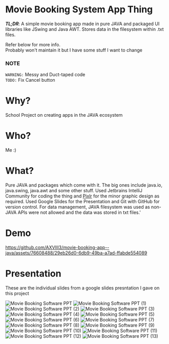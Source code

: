 # Movie Booking System App Thing
***TL;DR***: A simple movie booking app made in pure JAVA and packaged UI libraries like JSwing and Java AWT. Stores data in the filesystem within .txt files.   
  
Refer below for more info.  
Probably won't maintain it but I have some stuff I want to change  

### NOTE
`WARNING:` Messy and Duct-taped code  
`TODO:` Fix Cancel button

# Why?
School Project on creating apps in the JAVA ecosystem

# Who?
Me :)

# What?
Pure JAVA and packages which come with it. The big ones include java.io, java.swing, java.awt and some other stuff. Used Jetbrains IntelliJ Community for coding the thing and [Pixlr](https://pixlr.com/) for the minor graphic design as required. Used Google Slides for the Presentation and Git with GitHub for version control. For data management, JAVA filesystem was used as non-JAVA APIs were not allowed and the data was stored in txt files.'

# Demo
https://github.com/AXVIII3/movie-booking-app--java/assets/76608488/29eb26d0-6db9-49ba-a7ad-ffabde554089

# Presentation
These are the individual slides from a google slides presntation I gave on this project
  
![Movie Booking Software PPT](https://github.com/AXVIII3/movie-booking-app--java/assets/76608488/6e31982e-8b43-496d-9c56-11ef52f2e30a)
![Movie Booking Software PPT (1)](https://github.com/AXVIII3/movie-booking-app--java/assets/76608488/ddd32328-ceed-4752-9297-4129c14305ca)
![Movie Booking Software PPT (2)](https://github.com/AXVIII3/movie-booking-app--java/assets/76608488/cffe5d31-d2a7-40ba-84c9-81ec7b99e52f)
![Movie Booking Software PPT (3)](https://github.com/AXVIII3/movie-booking-app--java/assets/76608488/df1a97dd-a312-492f-a1ae-5405afd22f56)
![Movie Booking Software PPT (4)](https://github.com/AXVIII3/movie-booking-app--java/assets/76608488/eb4aa4bb-b78a-4250-9f3e-39502f915c14)
![Movie Booking Software PPT (5)](https://github.com/AXVIII3/movie-booking-app--java/assets/76608488/c3fdfa62-11d1-4c4c-8937-7b702201cfcb)
![Movie Booking Software PPT (6)](https://github.com/AXVIII3/movie-booking-app--java/assets/76608488/27be78bc-9f93-4efe-9228-9a8325820772)
![Movie Booking Software PPT (7)](https://github.com/AXVIII3/movie-booking-app--java/assets/76608488/f21762a7-2212-4916-a250-e5eb7b375685)
![Movie Booking Software PPT (8)](https://github.com/AXVIII3/movie-booking-app--java/assets/76608488/72f2a021-74db-4f93-a774-4c982523c274)
![Movie Booking Software PPT (9)](https://github.com/AXVIII3/movie-booking-app--java/assets/76608488/54d7573e-fe4f-46f9-949e-1163b418697a)
![Movie Booking Software PPT (10)](https://github.com/AXVIII3/movie-booking-app--java/assets/76608488/355472bb-cb39-46a7-b388-b1a6a8916dbe)
![Movie Booking Software PPT (11)](https://github.com/AXVIII3/movie-booking-app--java/assets/76608488/240bb823-b81c-4140-b89f-6fca3fbd33eb)
![Movie Booking Software PPT (12)](https://github.com/AXVIII3/movie-booking-app--java/assets/76608488/9d9c1d60-482e-4e80-a73a-11c545ea2f45)
![Movie Booking Software PPT (13)](https://github.com/AXVIII3/movie-booking-app--java/assets/76608488/9c7dd9c5-a246-41ac-a1d0-982716dfb65f)
